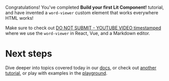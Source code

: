 
Congratulations! You've completed **Build your first Lit Component!** tutorial,
and have invented a `word-viewer` custom element that works everywhere HTML
works!

Make sure to check out [DO NOT SUBMIT - YOUTUBE VIDEO timestamped](#) where we
use the `word-viewer` in React, Vue, and a Markdown editor.

# Next steps

Dive deeper into topics covered today in our [docs](/docs), or check out
[another tutorial](/tutorials), or play with examples in the
[playground](/playground).
